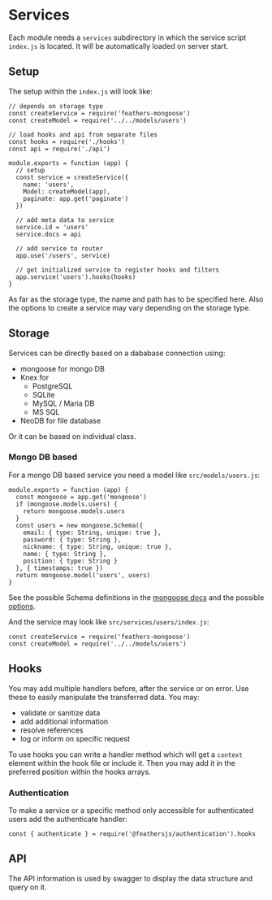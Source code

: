 # Services

Each module needs a `services` subdirectory in which the service script `index.js` is located.
It will be automatically loaded on server start.

## Setup

The setup within the `index.js` will look like:

    // depends on storage type
    const createService = require('feathers-mongoose') 
    const createModel = require('../../models/users')
    
    // load hooks and api from separate files
    const hooks = require('./hooks')
    const api = require('./api')

    module.exports = function (app) {
      // setup
      const service = createService({
        name: 'users',
        Model: createModel(app),
        paginate: app.get('paginate')
      })

      // add meta data to service
      service.id = 'users'
      service.docs = api

      // add service to router
      app.use('/users', service)

      // get initialized service to register hooks and filters
      app.service('users').hooks(hooks)
    }

As far as the storage type, the name and path has to be specified here. Also the options to create a service may vary
depending on the storage type.

## Storage

Services can be directly based on a dababase connection using:

- mongoose for mongo DB
- Knex for 
  - PostgreSQL
  - SQLite
  - MySQL / Maria DB
  - MS SQL
- NeoDB for file database

Or it can be based on individual class.

### Mongo DB based

For a mongo DB based service you need a model like `src/models/users.js`:

    module.exports = function (app) {
      const mongoose = app.get('mongoose')
      if (mongoose.models.users) {
        return mongoose.models.users
      }
      const users = new mongoose.Schema({
        email: { type: String, unique: true },
        password: { type: String },
        nickname: { type: String, unique: true },
        name: { type: String },
        position: { type: String }
      }, { timestamps: true })
      return mongoose.model('users', users)
    }

See the possible Schema definitions in the [mongoose docs](http://mongoosejs.com/docs/schematypes.html) and the possible
[options](http://mongoosejs.com/docs/api.html#schema_Schema).

And the service may look like `src/services/users/index.js`:

    const createService = require('feathers-mongoose')
    const createModel = require('../../models/users')

## Hooks

You may add multiple handlers before, after the service or on error. Use these to easily manipulate the transferred data.
You may:
- validate or sanitize data
- add additional information
- resolve references
- log or inform on specific request

To use hooks you can write a handler method which will get a `context` element within the hook file or include it.
Then you may add it in the preferred position within the hooks arrays.

### Authentication

To make a service or a specific method only accessible for authenticated users add the authenticate handler:

    const { authenticate } = require('@feathersjs/authentication').hooks

## API

The API information is used by swagger to display the data structure and query on it.

